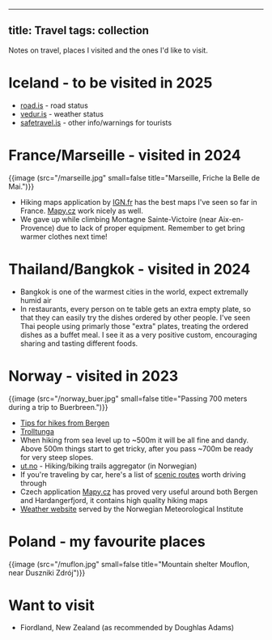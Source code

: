 
---
title: Travel
tags: collection
---

Notes on travel, places I visited and the ones I'd like to visit.

# Iceland - to be visited in 2025

- [road.is](https://road.is) - road status
- [vedur.is](https://vedur.is) - weather status
- [safetravel.is](https://safetravel.is) - other info/warnings for tourists


# France/Marseille - visited in 2024

{{image (src="/marseille.jpg" small=false title="Marseille, Friche la Belle de Mai.")}}

- Hiking maps application by [IGN.fr](https://www.ign.fr/) has the best maps I've
  seen so far in France. [Mapy.cz](https://en.mapy.cz/) work nicely as well.
- We gave up while climbing Montagne Sainte-Victoire (near Aix-en-Provence) due
  to lack of proper equipment. Remember to get bring warmer clothes next time!

# Thailand/Bangkok - visited in 2024

- Bangkok is one of the warmest cities in the world, expect extremally humid air
- In restaurants, every person on te table gets an extra empty plate, so that
  they can easily try the dishes ordered by other people. I've seen Thai people
  using primarly those "extra" plates, treating the ordered dishes as a buffet
  meal. I see it as a very positive custom, encouraging sharing and tasting different foods.

# Norway - visited in 2023

{{image (src="/norway_buer.jpg" small=false title="Passing 700 meters during a trip to Buerbreen.")}}

- [Tips for hikes from
  Bergen](https://www.reddit.com/r/Norway/comments/2ebfg7/comment/cjy42q5/)
- [Trolltunga](https://maps.app.goo.gl/LcFPiWkw4qqSXYGL8)
- When hiking from sea level up to ~500m it will be all fine and dandy. Above
  500m things start to get tricky, after you pass ~700m be ready for very steep
  slopes.
- [ut.no](https://ut.no/) - Hiking/biking trails aggregator (in Norwegian)
- If you're traveling by car, here's a list of [scenic
  routes](https://www.nasjonaleturistveger.no/en/routes/) worth driving through
- Czech application [Mapy.cz](https://mapy.cz) has proved very useful around
  both Bergen and Hardangerfjord, it contains high quality hiking maps
- [Weather website](https://www.yr.no/en) served by the Norwegian
  Meteorological Institute

# Poland - my favourite places

{{image (src="/muflon.jpg" small=false title="Mountain shelter Mouflon, near Duszniki Zdrój")}}

# Want to visit

- Fiordland, New Zealand (as recommended by Doughlas Adams)
